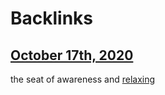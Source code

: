 
# Backlinks
## [October 17th, 2020](<October 17th, 2020.md>)
the seat of awareness and [relaxing](<relaxing.md>)

